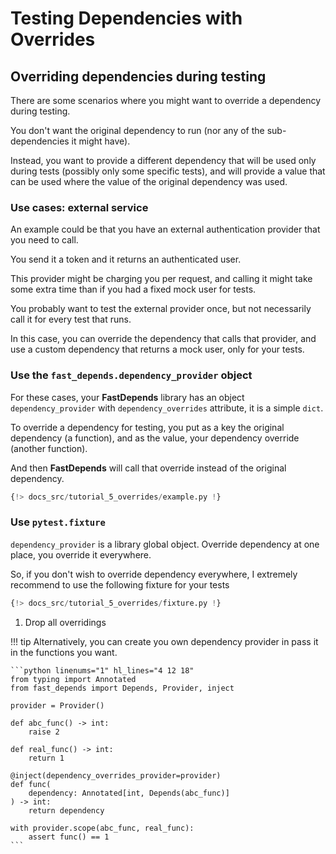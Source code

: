 # Testing Dependencies with Overrides

## Overriding dependencies during testing

There are some scenarios where you might want to override a dependency during testing.

You don't want the original dependency to run (nor any of the sub-dependencies it might have).

Instead, you want to provide a different dependency that will be used only during tests (possibly only some specific tests), and will provide a value that can be used where the value of the original dependency was used.

### Use cases: external service

An example could be that you have an external authentication provider that you need to call.

You send it a token and it returns an authenticated user.

This provider might be charging you per request, and calling it might take some extra time than if you had a fixed mock user for tests.

You probably want to test the external provider once, but not necessarily call it for every test that runs.

In this case, you can override the dependency that calls that provider, and use a custom dependency that returns a mock user, only for your tests.

### Use the `fast_depends.dependency_provider` object

For these cases, your **FastDepends** library has an object `dependency_provider` with `dependency_overrides` attribute, it is a simple `dict`.

To override a dependency for testing, you put as a key the original dependency (a function), and as the value, your dependency override (another function).

And then **FastDepends** will call that override instead of the original dependency.

```python hl_lines="4 7 10 13 18" linenums="1"
{!> docs_src/tutorial_5_overrides/example.py !}
```

### Use `pytest.fixture`

`dependency_provider` is a library global object. Override dependency at one place, you override it everywhere.

So, if you don't wish to override dependency everywhere, I extremely recommend to use the following fixture for your tests

```python linenums="1" hl_lines="18-21"
{!> docs_src/tutorial_5_overrides/fixture.py !}
```

1.  Drop all overridings

!!! tip
    Alternatively, you can create you own dependency provider in pass it in the functions you want.

    ```python linenums="1" hl_lines="4 12 18"
    from typing import Annotated
    from fast_depends import Depends, Provider, inject

    provider = Provider()

    def abc_func() -> int:
        raise 2

    def real_func() -> int:
        return 1

    @inject(dependency_overrides_provider=provider)
    def func(
        dependency: Annotated[int, Depends(abc_func)]
    ) -> int:
        return dependency

    with provider.scope(abc_func, real_func):
        assert func() == 1
    ```